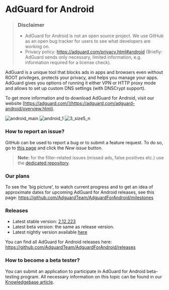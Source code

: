# AdGuard for Android
> ### Disclaimer
> * AdGuard for Android is not an open source project. We use GitHub as an open bug tracker for users to see what developers are working on.
> * Privacy policy: https://adguard.com/privacy.html#android (Briefly: AdGuard sends only necessary, limited information, e.g. information required for a license check).

AdGuard is a unique tool that blocks ads in apps and browsers even without ROOT privileges, protects your privacy, and helps you manage your apps. AdGuard gives you options of running it either VPN or HTTP proxy mode and allows to set up custom DNS settings (with DNSCrypt support).

To get more information and to download AdGuard for Android, visit our website [https://adguard.com/](https://adguard.com/adguard-android/overview.html).

![android_main](https://cloud.githubusercontent.com/assets/8577533/9547459/5138cc40-4da3-11e5-8697-91e3f7490986.jpg)
![android_1](https://cloud.githubusercontent.com/assets/8577533/9547396/dac9fe08-4da2-11e5-94bd-39853c73a009.jpg)
![3_size5_n](https://cloud.githubusercontent.com/assets/5947035/9525990/881678de-4cef-11e5-8dc9-0b84f4d85fc7.png)

### How to report an issue?

GitHub can be used to report a bug or to submit a feature request. To do so, go to [this page](https://github.com/AdguardTeam/AdguardForAndroid/issues) and click the *New issue* button.

>**Note:** for the filter-related issues (missed ads, false positives etc.) use the [dedicated repository](https://github.com/AdguardTeam/AdguardFilters). 

### Our plans

To see the 'big picture', to watch current progress and to get an idea of approximate dates for upcoming AdGuard for Android releases, see this page: https://github.com/AdguardTeam/AdguardForAndroid/milestones

### Releases

* Latest stable version: [2.12.223](https://github.com/AdguardTeam/AdguardForAndroid/releases/tag/v2.12.223)
* Latest beta version: the same as release version.
* Latest nightly version available [here](https://agrd.io/android_nightly)

You can find all AdGuard for Android releases here: https://github.com/AdguardTeam/AdguardForAndroid/releases

### How to become a beta tester?

You can submit an application to participate in AdGuard for Android beta-testing program. All necessary information on this topic can be found in our [Knowledgebase article](https://kb.adguard.com/general/adguard-beta-testing-program#android).
